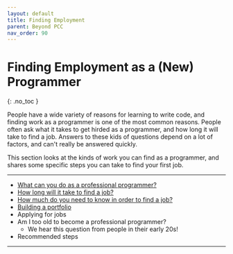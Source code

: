 ```yaml
---
layout: default
title: Finding Employment
parent: Beyond PCC
nav_order: 90
---
```


# Finding Employment as a (New) Programmer
{: .no_toc }

People have a wide variety of reasons for learning to write code, and finding work as a programmer is one of the most common reasons. People often ask what it takes to get hirded as a programmer, and how long it will take to find a job. Answers to these kids of questions depend on a lot of factors, and can't really be answered quickly.

This section looks at the kinds of work you can find as a programmer, and shares some specific steps you can take to find your first job.

---

- [What can you do as a professional programmer?](../finding_employment/focus_areas/)
- [How long will it take to find a job?](../finding_employment/how_long/)
- [How much do you need to know in order to find a job?](../finding_employment/what_learn/)
- [Building a portfolio](../finding_employment/building_portfolio/)
- Applying for jobs
- Am I too old to become a professional programmer?
  - We hear this question from people in their early 20s!
- Recommended steps

---